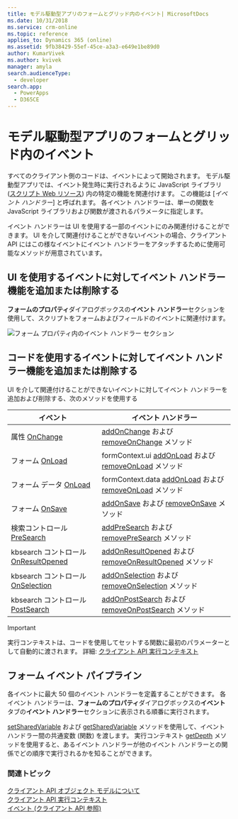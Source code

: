```yaml
---
title: モデル駆動型アプリのフォームとグリッド内のイベント| MicrosoftDocs
ms.date: 10/31/2018
ms.service: crm-online
ms.topic: reference
applies_to: Dynamics 365 (online)
ms.assetid: 9fb38429-55ef-45ce-a3a3-e649e1be89d0
author: KumarVivek
ms.author: kvivek
manager: amyla
search.audienceType:
  - developer
search.app:
  - PowerApps
  - D365CE
---
```

# <a name="events-in-forms-and-grids-in-model-driven-apps"></a>モデル駆動型アプリのフォームとグリッド内のイベント



すべてのクライアント側のコードは、イベントによって開始されます。 モデル駆動型アプリでは、イベント発生時に実行されるように JavaScript ライブラリ ([スクリプト Web リソース](../script-jscript-web-resources.md)) 内の特定の機能を関連付けます。 この機能は [*イベント ハンドラー*] と呼ばれます。 各イベント ハンドラーは、単一の関数を JavaScript ライブラリおよび関数が渡されるパラメータに指定します。

イベント ハンドラーは UI を使用する一部のイベントにのみ関連付けることができます。 UI を介して関連付けることができないイベントの場合、クライアント API にはこの様なイベントにイベント ハンドラーをアタッチするために使用可能なメソッドが用意されています。 

## <a name="add-or-remove-event-handler-function-to-event-using-ui"></a>UI を使用するイベントに対してイベント ハンドラー機能を追加または削除する

**フォームのプロパティ**ダイアログボックスの**イベント ハンドラー**セクションを使用して、スクリプトをフォームおよびフィールドのイベントに関連付けます。

![フォーム プロパティ内のイベント ハンドラー セクション](../media/Form-EventHandlers.png)

## <a name="add-or-remove-event-handler-function-to-event-using-code"></a>コードを使用するイベントに対してイベント ハンドラー機能を追加または削除する

UI を介して関連付けることができないイベントに対してイベント ハンドラーを追加および削除する、次のメソッドを使用する

|イベント |イベント ハンドラー|
|-------|-------|
|属性 [OnChange](reference/events/attribute-onchange.md) | [addOnChange](reference/attributes/addonchange.md) および [removeOnChange](reference/attributes/removeOnchange.md) メソッド|
|フォーム [OnLoad](reference/events/form-onload.md)| formContext.ui [addOnLoad](reference/formcontext-ui/addonload.md) および [removeOnLoad](reference/formcontext-ui/removeonload.md) メソッド|
|フォーム データ [OnLoad](reference/events/form-data-onload.md)| formContext.data [addOnLoad](reference/formcontext-data/addonload.md) および [removeOnLoad](reference/formcontext-data/removeonload.md) メソッド|
|フォーム [OnSave](reference/events/form-onsave.md)| [addOnSave](reference/formcontext-data-entity/addonsave.md) および [removeOnSave](reference/formcontext-data-entity/removeonsave.md) メソッド|
|検索コントロール [PreSearch](reference/events/presearch.md)| [addPreSearch](reference/controls/addpresearch.md) および [removePreSearch](reference/controls/removepresearch.md) メソッド|
|kbsearch コントロール [OnResultOpened](reference/events/onresultopened.md)|[addOnResultOpened](reference/controls/addOnResultOpened.md) および [removeOnResultOpened](reference/controls/removeOnResultOpened.md) メソッド|
|kbsearch コントロール [OnSelection](reference/events/onselection.md)|[addOnSelection](reference/controls/addOnSelection.md) および [removeOnSelection](reference/controls/removeOnSelection.md) メソッド|
|kbsearch コントロール [PostSearch](reference/events/postsearch.md)|[addOnPostSearch](reference/controls/addOnPostSearch.md) および [removeOnPostSearch](reference/controls/removeOnPostSearch.md) メソッド|

>[!IMPORTANT]
>実行コンテキストは、コードを使用してセットする関数に最初のパラメーターとして自動的に渡されます。 詳細: [クライアント API 実行コンテキスト](clientapi-execution-context.md) 

## <a name="form-event-pipeline"></a>フォーム イベント パイプライン
各イベントに最大 50 個のイベント ハンドラーを定義することができます。 各イベント ハンドラーは、**フォームのプロパティ**ダイアログボックスの**イベント**タブの**イベント ハンドラー**セクションに表示される順番に実行されます。

[setSharedVariable](reference/executioncontext/setSharedVariable.md) および [getSharedVariable](reference/executioncontext/getSharedVariable.md) メソッドを使用して、イベント ハンドラー間の共通変数 (関数) を渡します。 実行コンテキスト [getDepth](reference/executioncontext/getDepth.md) メソッドを使用すると、あるイベント ハンドラーが他のイベント ハンドラーとの関係でどの順序で実行されるかを知ることができます。 

### <a name="related-topics"></a>関連トピック

[クライアント API オブジェクト モデルについて](understand-clientapi-object-model.md)<br/>
[クライアント API 実行コンテキスト](clientapi-execution-context.md)<br/>
[イベント (クライアント API 参照)](reference/events.md)<br/>

